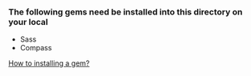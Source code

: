 ### The following gems need be installed into this directory on your local

* Sass
* Compass

[How to installing a gem?](http://docs.rubygems.org/read/chapter/10#page33)